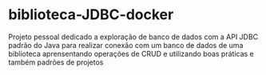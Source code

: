 # biblioteca-JDBC-docker
Projeto pessoal dedicado a exploração de banco de dados com a API JDBC padrão do Java para realizar conexão com um banco de dados de uma biblioteca aprensentando operações de CRUD e utilizando boas práticas e também padrões de projetos
